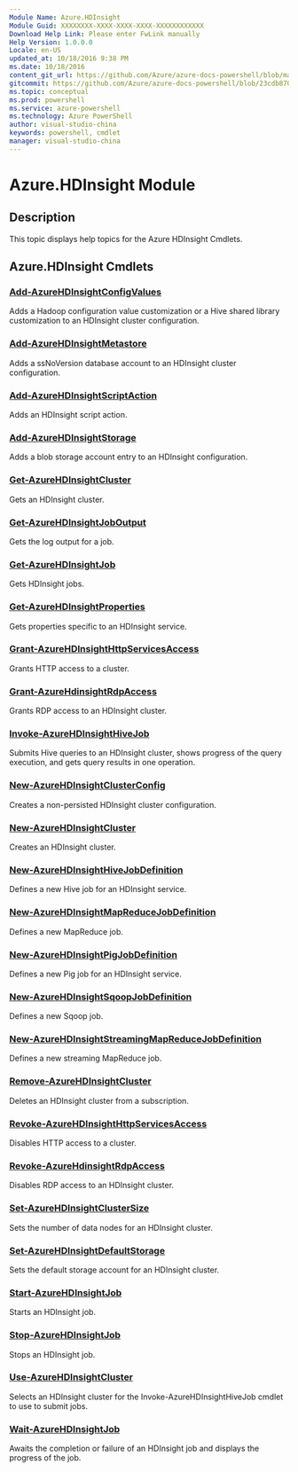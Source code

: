 ```yaml
---
Module Name: Azure.HDInsight
Module Guid: XXXXXXXX-XXXX-XXXX-XXXX-XXXXXXXXXXXX
Download Help Link: Please enter FwLink manually
Help Version: 1.0.0.0
Locale: en-US
updated_at: 10/18/2016 9:38 PM
ms.date: 10/18/2016
content_git_url: https://github.com/Azure/azure-docs-powershell/blob/master/azureps-cmdlets-docs/ServiceManagement/Azure.HDInsight/v1.6.1/Azure.HDInsight.md
gitcommit: https://github.com/Azure/azure-docs-powershell/blob/23cdb8705d4ab9807c0e21b238f3b134a7d49c7d/azureps-cmdlets-docs/ServiceManagement/Azure.HDInsight/v1.6.1/Azure.HDInsight.md
ms.topic: conceptual
ms.prod: powershell
ms.service: azure-powershell
ms.technology: Azure PowerShell
author: visual-studio-china
keywords: powershell, cmdlet
manager: visual-studio-china
---
```


# Azure.HDInsight Module
## Description
This topic displays help topics for the Azure HDInsight Cmdlets. 

## Azure.HDInsight Cmdlets
### [Add-AzureHDInsightConfigValues](.\Add-AzureHDInsightConfigValues.md)
Adds a Hadoop configuration value customization or a Hive shared library customization to an HDInsight cluster configuration.


### [Add-AzureHDInsightMetastore](.\Add-AzureHDInsightMetastore.md)
Adds a ssNoVersion database account to an HDInsight cluster configuration.


### [Add-AzureHDInsightScriptAction](.\Add-AzureHDInsightScriptAction.md)
Adds an HDInsight script action.


### [Add-AzureHDInsightStorage](.\Add-AzureHDInsightStorage.md)
Adds a blob storage account entry to an HDInsight configuration.


### [Get-AzureHDInsightCluster](.\Get-AzureHDInsightCluster.md)
Gets an HDInsight cluster.


### [Get-AzureHDInsightJobOutput](.\Get-AzureHDInsightJobOutput.md)
Gets the log output for a job.


### [Get-AzureHDInsightJob](.\Get-AzureHDInsightJob.md)
Gets HDInsight jobs.


### [Get-AzureHDInsightProperties](.\Get-AzureHDInsightProperties.md)
Gets properties specific to an HDInsight service.


### [Grant-AzureHDInsightHttpServicesAccess](.\Grant-AzureHDInsightHttpServicesAccess.md)
Grants HTTP access to a cluster.


### [Grant-AzureHdinsightRdpAccess](.\Grant-AzureHdinsightRdpAccess.md)
Grants RDP access to an HDInsight cluster.


### [Invoke-AzureHDInsightHiveJob](.\Invoke-AzureHDInsightHiveJob.md)
Submits Hive queries to an HDInsight cluster, shows progress of the query execution, and gets query results in one operation.


### [New-AzureHDInsightClusterConfig](.\New-AzureHDInsightClusterConfig.md)
Creates a non-persisted HDInsight cluster configuration.


### [New-AzureHDInsightCluster](.\New-AzureHDInsightCluster.md)
Creates an HDInsight cluster.


### [New-AzureHDInsightHiveJobDefinition](.\New-AzureHDInsightHiveJobDefinition.md)
Defines a new Hive job for an HDInsight service.


### [New-AzureHDInsightMapReduceJobDefinition](.\New-AzureHDInsightMapReduceJobDefinition.md)
Defines a new MapReduce job.


### [New-AzureHDInsightPigJobDefinition](.\New-AzureHDInsightPigJobDefinition.md)
Defines a new Pig job for an HDInsight service.


### [New-AzureHDInsightSqoopJobDefinition](.\New-AzureHDInsightSqoopJobDefinition.md)
Defines a new Sqoop job.


### [New-AzureHDInsightStreamingMapReduceJobDefinition](.\New-AzureHDInsightStreamingMapReduceJobDefinition.md)
Defines a new streaming MapReduce job.


### [Remove-AzureHDInsightCluster](.\Remove-AzureHDInsightCluster.md)
Deletes an HDInsight cluster from a subscription.


### [Revoke-AzureHDInsightHttpServicesAccess](.\Revoke-AzureHDInsightHttpServicesAccess.md)
Disables HTTP access to a cluster.


### [Revoke-AzureHdinsightRdpAccess](.\Revoke-AzureHdinsightRdpAccess.md)
Disables RDP access to an HDInsight cluster.


### [Set-AzureHDInsightClusterSize](.\Set-AzureHDInsightClusterSize.md)
Sets the number of data nodes for an HDInsight cluster.


### [Set-AzureHDInsightDefaultStorage](.\Set-AzureHDInsightDefaultStorage.md)
Sets the default storage account for an HDInsight cluster.


### [Start-AzureHDInsightJob](.\Start-AzureHDInsightJob.md)
Starts an HDInsight job.


### [Stop-AzureHDInsightJob](.\Stop-AzureHDInsightJob.md)
Stops an HDInsight job.


### [Use-AzureHDInsightCluster](.\Use-AzureHDInsightCluster.md)
Selects an HDInsight cluster for the Invoke-AzureHDInsightHiveJob cmdlet to use to submit jobs.


### [Wait-AzureHDInsightJob](.\Wait-AzureHDInsightJob.md)
Awaits the completion or failure of an HDInsight job and displays the progress of the job.




